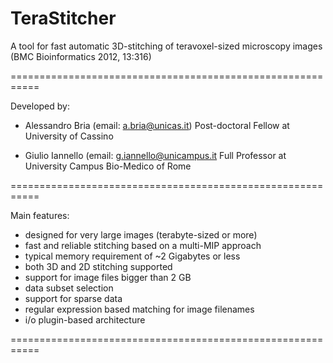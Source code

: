 TeraStitcher
===========================================================

A tool for fast automatic 3D-stitching of teravoxel-sized 
microscopy images (BMC Bioinformatics 2012, 13:316)

===========================================================

Developed by:

- Alessandro Bria (email: a.bria@unicas.it)
  Post-doctoral Fellow at University of Cassino

- Giulio Iannello (email: g.iannello@unicampus.it
  Full Professor at University Campus Bio-Medico of Rome
  
===========================================================

Main features:

- designed for very large images (terabyte-sized or more)
- fast and reliable stitching based on a multi-MIP approach
- typical memory requirement of ~2 Gigabytes or less
- both 3D and 2D stitching supported
- support for image files bigger than 2 GB 
- data subset selection
- support for sparse data
- regular expression based matching for image filenames
- i/o plugin-based architecture

===========================================================
